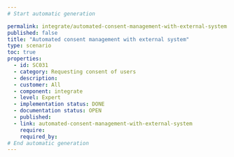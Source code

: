 ```yaml
---
# Start automatic generation

permalink: integrate/automated-consent-management-with-external-system
published: false
title: "Automated consent management with external system"
type: scenario
toc: true
properties:
  - id: SC031
  - category: Requesting consent of users
  - description:
  - customer: All
  - component: integrate
  - level: Expert
  - implementation status: DONE
  - documentation status: OPEN
  - published:
  - link: automated-consent-management-with-external-system
    require:
    required_by:
# End automatic generation
---
```

